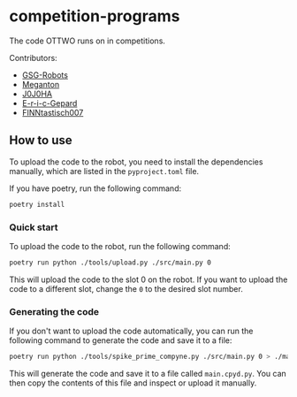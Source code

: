 # competition-programs

The code OTTWO runs on in competitions.

Contributors:

* [GSG-Robots](https://github.com/GSG-Robots)
* [Meganton](https://github.com/Meganton)
* [J0J0HA](https://github.com/J0J0HA)
* [E-r-i-c-Gepard](https://github.com/E-r-i-c-Gepard)
* [FINNtastisch007](https://github.com/FINNtastisch007)

## How to use

To upload the code to the robot, you need to install the dependencies manually, which are listed in the `pyproject.toml` file.

If you have poetry, run the following command:

```bash
poetry install
```

### Quick start

To upload the code to the robot, run the following command:

```bash
poetry run python ./tools/upload.py ./src/main.py 0
```

This will upload the code to the slot 0 on the robot. If you want to upload the code to a different slot, change the `0` to the desired slot number.


### Generating the code

If you don't want to upload the code automatically, you can run the following command to generate the code and save it to a file:

```bash
poetry run python ./tools/spike_prime_compyne.py ./src/main.py 0 > ./main.cpyd.py
```

This will generate the code and save it to a file called `main.cpyd.py`. You can then copy the contents of this file and inspect or upload it manually.
